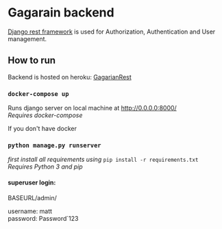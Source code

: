 # Gagarain backend  

[Django rest framework](https://www.django-rest-framework.org/) is used for Authorization, Authentication and User management.  

## How to run  

Backend is hosted on heroku: [GagarianRest](https://gagarianrest.herokuapp.com/ "https://gagarianrest.herokuapp.com/")  


### `docker-compose up`  
    
Runs django server on local machine at http://0.0.0.0:8000/  
*Requires docker-compose*  
  
    
If you don't have docker
### `python manage.py runserver`  
    
*first install all requirements using* `pip install -r requirements.txt`    
*Requires Python 3 and pip*  
  
#### superuser login:  
BASEURL/admin/  

username: matt  
password: Password`123  

